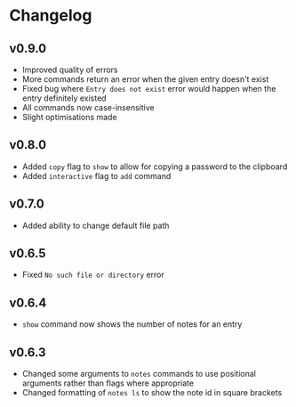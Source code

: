 # Changelog

## v0.9.0

* Improved quality of errors
* More commands return an error when the given entry doesn't exist
* Fixed bug where `Entry does not exist` error would happen when the entry definitely existed
* All commands now case-insensitive
* Slight optimisations made

## v0.8.0

* Added `copy` flag to `show` to allow for
copying a password to the clipboard
* Added `interactive` flag to `add` command

## v0.7.0

* Added ability to change default file path

## v0.6.5

* Fixed `No such file or directory` error

## v0.6.4

* `show` command now shows the number of notes for an entry

## v0.6.3

* Changed some arguments to `notes` commands to use positional arguments rather than flags
where appropriate
* Changed formatting of `notes ls` to show the note id in square brackets
